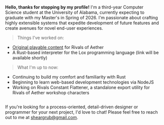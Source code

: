 **Hello, thanks for stopping by my profile!** I'm a third-year Computer Science student at the University of Alabama, currently expecting to graduate with my Master's in Spring of 2026. I'm passionate about crafting highly extensible systems that expedite development of future features and create avenues for novel end-user experiences.

> Things I've worked on:
- [Original playable content](https://steamcommunity.com/id/Sheargrub/myworkshopfiles/) for Rivals of Aether
- A Rust-based interpreter for the Lox programming language (link will be available shortly)

> What I'm up to now:
- Continuing to build my comfort and familiarity with Rust
- Beginning to learn web-based development technologies via NodeJS
- Working on Rivals Constant Flattener, a standalone export utility for Rivals of Aether workshop characters
## 
If you're looking for a process-oriented, detail-driven designer or programmer for your next project, I'd love to chat! Please feel free to reach out to me at sheargrub@gmail.com.
